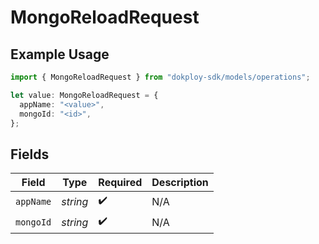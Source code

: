 # MongoReloadRequest

## Example Usage

```typescript
import { MongoReloadRequest } from "dokploy-sdk/models/operations";

let value: MongoReloadRequest = {
  appName: "<value>",
  mongoId: "<id>",
};
```

## Fields

| Field              | Type               | Required           | Description        |
| ------------------ | ------------------ | ------------------ | ------------------ |
| `appName`          | *string*           | :heavy_check_mark: | N/A                |
| `mongoId`          | *string*           | :heavy_check_mark: | N/A                |